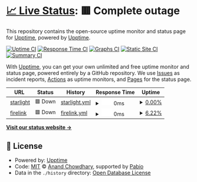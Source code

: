 # [📈 Live Status](https://status.miguelallopes.dev): <!--live status--> **🟥 Complete outage**

This repository contains the open-source uptime monitor and status page for [Upptime](https://upptime.js.org), powered by [Upptime](https://github.com/upptime/upptime).

[![Uptime CI](https://github.com/miguelallopes/status.miguelallopes.dev/workflows/Uptime%20CI/badge.svg)](https://github.com/miguelallopes/status.miguelallopes.dev/actions?query=workflow%3A%22Uptime+CI%22)
[![Response Time CI](https://github.com/miguelallopes/status.miguelallopes.dev/workflows/Response%20Time%20CI/badge.svg)](https://github.com/miguelallopes/status.miguelallopes.dev/actions?query=workflow%3A%22Response+Time+CI%22)
[![Graphs CI](https://github.com/miguelallopes/status.miguelallopes.dev/workflows/Graphs%20CI/badge.svg)](https://github.com/miguelallopes/status.miguelallopes.dev/actions?query=workflow%3A%22Graphs+CI%22)
[![Static Site CI](https://github.com/miguelallopes/status.miguelallopes.dev/workflows/Static%20Site%20CI/badge.svg)](https://github.com/miguelallopes/status.miguelallopes.dev/actions?query=workflow%3A%22Static+Site+CI%22)
[![Summary CI](https://github.com/miguelallopes/status.miguelallopes.dev/workflows/Summary%20CI/badge.svg)](https://github.com/miguelallopes/status.miguelallopes.dev/actions?query=workflow%3A%22Summary+CI%22)

With [Upptime](https://upptime.js.org), you can get your own unlimited and free uptime monitor and status page, powered entirely by a GitHub repository. We use [Issues](https://github.com/upptime/upptime/issues) as incident reports, [Actions](https://github.com/miguelallopes/status.miguelallopes.dev/actions) as uptime monitors, and [Pages](https://status.miguelallopes.dev) for the status page.

<!--start: status pages-->
<!-- This summary is generated by Upptime (https://github.com/upptime/upptime) -->
<!-- Do not edit this manually, your changes will be overwritten -->
<!-- prettier-ignore -->
| URL | Status | History | Response Time | Uptime |
| --- | ------ | ------- | ------------- | ------ |
| <img alt="" src="https://icons.duckduckgo.com/ip3/starlight.server.miguelalopes.dev.ico" height="13"> [starlight](https://starlight.server.miguelalopes.dev) | 🟥 Down | [starlight.yml](https://github.com/miguelallopes/status.miguelallopes.dev/commits/HEAD/history/starlight.yml) | <details><summary><img alt="Response time graph" src="./graphs/starlight/response-time-week.png" height="20"> 0ms</summary><br><a href="https://status.miguelallopes.dev/history/starlight"><img alt="Response time 0" src="https://img.shields.io/endpoint?url=https%3A%2F%2Fraw.githubusercontent.com%2Fmiguelallopes%2Fstatus.miguelallopes.dev%2FHEAD%2Fapi%2Fstarlight%2Fresponse-time.json"></a><br><a href="https://status.miguelallopes.dev/history/starlight"><img alt="24-hour response time 0" src="https://img.shields.io/endpoint?url=https%3A%2F%2Fraw.githubusercontent.com%2Fmiguelallopes%2Fstatus.miguelallopes.dev%2FHEAD%2Fapi%2Fstarlight%2Fresponse-time-day.json"></a><br><a href="https://status.miguelallopes.dev/history/starlight"><img alt="7-day response time 0" src="https://img.shields.io/endpoint?url=https%3A%2F%2Fraw.githubusercontent.com%2Fmiguelallopes%2Fstatus.miguelallopes.dev%2FHEAD%2Fapi%2Fstarlight%2Fresponse-time-week.json"></a><br><a href="https://status.miguelallopes.dev/history/starlight"><img alt="30-day response time 0" src="https://img.shields.io/endpoint?url=https%3A%2F%2Fraw.githubusercontent.com%2Fmiguelallopes%2Fstatus.miguelallopes.dev%2FHEAD%2Fapi%2Fstarlight%2Fresponse-time-month.json"></a><br><a href="https://status.miguelallopes.dev/history/starlight"><img alt="1-year response time 0" src="https://img.shields.io/endpoint?url=https%3A%2F%2Fraw.githubusercontent.com%2Fmiguelallopes%2Fstatus.miguelallopes.dev%2FHEAD%2Fapi%2Fstarlight%2Fresponse-time-year.json"></a></details> | <details><summary><a href="https://status.miguelallopes.dev/history/starlight">0.00%</a></summary><a href="https://status.miguelallopes.dev/history/starlight"><img alt="All-time uptime 0.00%" src="https://img.shields.io/endpoint?url=https%3A%2F%2Fraw.githubusercontent.com%2Fmiguelallopes%2Fstatus.miguelallopes.dev%2FHEAD%2Fapi%2Fstarlight%2Fuptime.json"></a><br><a href="https://status.miguelallopes.dev/history/starlight"><img alt="24-hour uptime 0.00%" src="https://img.shields.io/endpoint?url=https%3A%2F%2Fraw.githubusercontent.com%2Fmiguelallopes%2Fstatus.miguelallopes.dev%2FHEAD%2Fapi%2Fstarlight%2Fuptime-day.json"></a><br><a href="https://status.miguelallopes.dev/history/starlight"><img alt="7-day uptime 0.00%" src="https://img.shields.io/endpoint?url=https%3A%2F%2Fraw.githubusercontent.com%2Fmiguelallopes%2Fstatus.miguelallopes.dev%2FHEAD%2Fapi%2Fstarlight%2Fuptime-week.json"></a><br><a href="https://status.miguelallopes.dev/history/starlight"><img alt="30-day uptime 0.00%" src="https://img.shields.io/endpoint?url=https%3A%2F%2Fraw.githubusercontent.com%2Fmiguelallopes%2Fstatus.miguelallopes.dev%2FHEAD%2Fapi%2Fstarlight%2Fuptime-month.json"></a><br><a href="https://status.miguelallopes.dev/history/starlight"><img alt="1-year uptime 0.00%" src="https://img.shields.io/endpoint?url=https%3A%2F%2Fraw.githubusercontent.com%2Fmiguelallopes%2Fstatus.miguelallopes.dev%2FHEAD%2Fapi%2Fstarlight%2Fuptime-year.json"></a></details>
| <img alt="" src="https://icons.duckduckgo.com/ip3/firelink.server.miguelalopes.dev.ico" height="13"> [firelink](https://firelink.server.miguelalopes.dev) | 🟥 Down | [firelink.yml](https://github.com/miguelallopes/status.miguelallopes.dev/commits/HEAD/history/firelink.yml) | <details><summary><img alt="Response time graph" src="./graphs/firelink/response-time-week.png" height="20"> 0ms</summary><br><a href="https://status.miguelallopes.dev/history/firelink"><img alt="Response time 0" src="https://img.shields.io/endpoint?url=https%3A%2F%2Fraw.githubusercontent.com%2Fmiguelallopes%2Fstatus.miguelallopes.dev%2FHEAD%2Fapi%2Ffirelink%2Fresponse-time.json"></a><br><a href="https://status.miguelallopes.dev/history/firelink"><img alt="24-hour response time 0" src="https://img.shields.io/endpoint?url=https%3A%2F%2Fraw.githubusercontent.com%2Fmiguelallopes%2Fstatus.miguelallopes.dev%2FHEAD%2Fapi%2Ffirelink%2Fresponse-time-day.json"></a><br><a href="https://status.miguelallopes.dev/history/firelink"><img alt="7-day response time 0" src="https://img.shields.io/endpoint?url=https%3A%2F%2Fraw.githubusercontent.com%2Fmiguelallopes%2Fstatus.miguelallopes.dev%2FHEAD%2Fapi%2Ffirelink%2Fresponse-time-week.json"></a><br><a href="https://status.miguelallopes.dev/history/firelink"><img alt="30-day response time 0" src="https://img.shields.io/endpoint?url=https%3A%2F%2Fraw.githubusercontent.com%2Fmiguelallopes%2Fstatus.miguelallopes.dev%2FHEAD%2Fapi%2Ffirelink%2Fresponse-time-month.json"></a><br><a href="https://status.miguelallopes.dev/history/firelink"><img alt="1-year response time 0" src="https://img.shields.io/endpoint?url=https%3A%2F%2Fraw.githubusercontent.com%2Fmiguelallopes%2Fstatus.miguelallopes.dev%2FHEAD%2Fapi%2Ffirelink%2Fresponse-time-year.json"></a></details> | <details><summary><a href="https://status.miguelallopes.dev/history/firelink">6.22%</a></summary><a href="https://status.miguelallopes.dev/history/firelink"><img alt="All-time uptime 6.22%" src="https://img.shields.io/endpoint?url=https%3A%2F%2Fraw.githubusercontent.com%2Fmiguelallopes%2Fstatus.miguelallopes.dev%2FHEAD%2Fapi%2Ffirelink%2Fuptime.json"></a><br><a href="https://status.miguelallopes.dev/history/firelink"><img alt="24-hour uptime 6.22%" src="https://img.shields.io/endpoint?url=https%3A%2F%2Fraw.githubusercontent.com%2Fmiguelallopes%2Fstatus.miguelallopes.dev%2FHEAD%2Fapi%2Ffirelink%2Fuptime-day.json"></a><br><a href="https://status.miguelallopes.dev/history/firelink"><img alt="7-day uptime 6.22%" src="https://img.shields.io/endpoint?url=https%3A%2F%2Fraw.githubusercontent.com%2Fmiguelallopes%2Fstatus.miguelallopes.dev%2FHEAD%2Fapi%2Ffirelink%2Fuptime-week.json"></a><br><a href="https://status.miguelallopes.dev/history/firelink"><img alt="30-day uptime 6.22%" src="https://img.shields.io/endpoint?url=https%3A%2F%2Fraw.githubusercontent.com%2Fmiguelallopes%2Fstatus.miguelallopes.dev%2FHEAD%2Fapi%2Ffirelink%2Fuptime-month.json"></a><br><a href="https://status.miguelallopes.dev/history/firelink"><img alt="1-year uptime 6.22%" src="https://img.shields.io/endpoint?url=https%3A%2F%2Fraw.githubusercontent.com%2Fmiguelallopes%2Fstatus.miguelallopes.dev%2FHEAD%2Fapi%2Ffirelink%2Fuptime-year.json"></a></details>

<!--end: status pages-->

[**Visit our status website →**](https://status.miguelallopes.dev)

## 📄 License

- Powered by: [Upptime](https://github.com/upptime/upptime)
- Code: [MIT](./LICENSE) © [Anand Chowdhary](https://anandchowdhary.com), supported by [Pabio](https://pabio.com)
- Data in the `./history` directory: [Open Database License](https://opendatacommons.org/licenses/odbl/1-0/)
